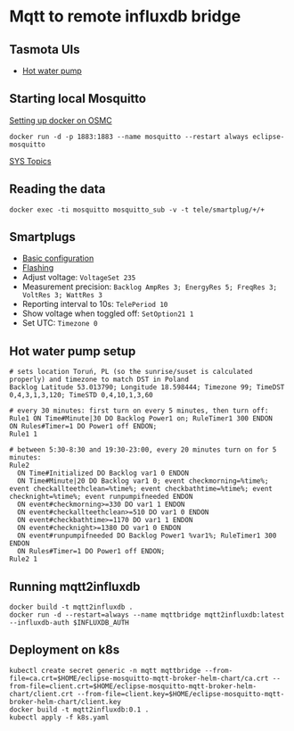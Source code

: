 # Mqtt to remote influxdb bridge

## Tasmota UIs

* [Hot water pump](http://smartplug3/)

## Starting local Mosquitto

[Setting up docker on OSMC](https://gist.github.com/Peregrinox/aa55c18866a851acc9d4e03a1054485c)

    docker run -d -p 1883:1883 --name mosquitto --restart always eclipse-mosquitto

[SYS Topics](https://github.com/mqtt/mqtt.github.io/wiki/SYS-Topics)

## Reading the data

    docker exec -ti mosquitto mosquitto_sub -v -t tele/smartplug/+/+

## Smartplugs

* [Basic configuration](https://blog.koehntopp.info/2020/05/20/gosund-and-tasmota.html)
* [Flashing](https://www.malachisoord.com/2019/11/24/flashing-custom-firmware-on-a-gosund-sp111/)
* Adjust voltage: `VoltageSet 235`
* Measurement precision: `Backlog AmpRes 3; EnergyRes 5; FreqRes 3; VoltRes 3; WattRes 3`
* Reporting interval to 10s: `TelePeriod 10`
* Show voltage when toggled off: `SetOption21 1`
* Set UTC: `Timezone 0`

## Hot water pump setup

    # sets location Toruń, PL (so the sunrise/suset is calculated properly) and timezone to match DST in Poland
    Backlog Latitude 53.013790; Longitude 18.598444; Timezone 99; TimeDST 0,4,3,1,3,120; TimeSTD 0,4,10,1,3,60

    # every 30 minutes: first turn on every 5 minutes, then turn off:
    Rule1 ON Time#Minute|30 DO Backlog Power1 on; RuleTimer1 300 ENDON   ON Rules#Timer=1 DO Power1 off ENDON;
    Rule1 1

    # between 5:30-8:30 and 19:30-23:00, every 20 minutes turn on for 5 minutes:
    Rule2
      ON Time#Initialized DO Backlog var1 0 ENDON
      ON Time#Minute|20 DO Backlog var1 0; event checkmorning=%time%; event checkallteethclean=%time%; event checkbathtime=%time%; event checknight=%time%; event runpumpifneeded ENDON
      ON event#checkmorning>=330 DO var1 1 ENDON
      ON event#checkallteethclean>=510 DO var1 0 ENDON
      ON event#checkbathtime>=1170 DO var1 1 ENDON
      ON event#checknight>=1380 DO var1 0 ENDON
      ON event#runpumpifneeded DO Backlog Power1 %var1%; RuleTimer1 300 ENDON
      ON Rules#Timer=1 DO Power1 off ENDON;
    Rule2 1

## Running mqtt2influxdb

    docker build -t mqtt2influxdb .
    docker run -d --restart=always --name mqttbridge mqtt2influxdb:latest --influxdb-auth $INFLUXDB_AUTH

## Deployment on k8s

    kubectl create secret generic -n mqtt mqttbridge --from-file=ca.crt=$HOME/eclipse-mosquitto-mqtt-broker-helm-chart/ca.crt --from-file=client.crt=$HOME/eclipse-mosquitto-mqtt-broker-helm-chart/client.crt --from-file=client.key=$HOME/eclipse-mosquitto-mqtt-broker-helm-chart/client.key
    docker build -t mqtt2influxdb:0.1 .
    kubectl apply -f k8s.yaml
